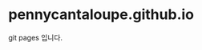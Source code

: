 # pennycantaloupe.github.io
<!-- index.html -->

<!DOCTYPE html>
<html lang="en">
<head>
    <meta charset="UTF-8">
    <meta name="viewport" content="width=device-width, initial-scale=1.0">
    <title>웹 호스팅</title>
</head>
<body>
    git pages 입니다.
</body>
</html>
